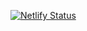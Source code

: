 [![Netlify Status](https://api.netlify.com/api/v1/badges/7bc86b08-7f62-4a11-a64d-37e453910b99/deploy-status)](https://app.netlify.com/sites/joselynrodriguez/deploys)



